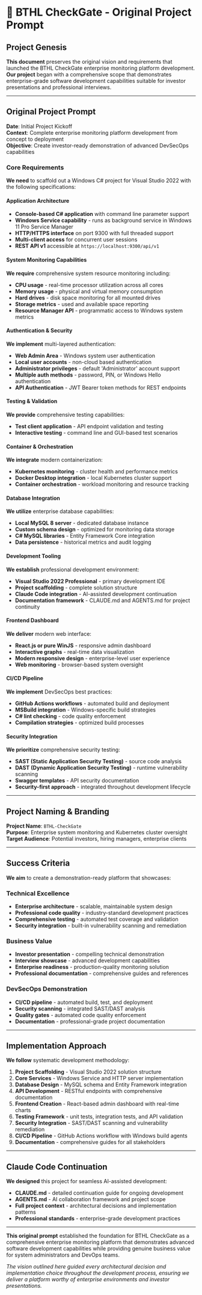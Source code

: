 # 🚀 BTHL CheckGate - Original Project Prompt

## Project Genesis

**This document** preserves the original vision and requirements that launched the BTHL CheckGate enterprise monitoring platform development. **Our project** began with a comprehensive scope that demonstrates enterprise-grade software development capabilities suitable for investor presentations and professional interviews.

---

## Original Project Prompt

**Date**: Initial Project Kickoff  
**Context**: Complete enterprise monitoring platform development from concept to deployment  
**Objective**: Create investor-ready demonstration of advanced DevSecOps capabilities  

### Core Requirements

**We need** to scaffold out a Windows C# project for Visual Studio 2022 with the following specifications:

#### Application Architecture
- **Console-based C# application** with command line parameter support
- **Windows Service capability** - runs as background service in Windows 11 Pro Service Manager
- **HTTP/HTTPS interface** on port 9300 with full threaded support
- **Multi-client access** for concurrent user sessions
- **REST API v1** accessible at `https://localhost:9300/api/v1`

#### System Monitoring Capabilities
**We require** comprehensive system resource monitoring including:
- **CPU usage** - real-time processor utilization across all cores
- **Memory usage** - physical and virtual memory consumption
- **Hard drives** - disk space monitoring for all mounted drives  
- **Storage metrics** - used and available space reporting
- **Resource Manager API** - programmatic access to Windows system metrics

#### Authentication & Security
**We implement** multi-layered authentication:
- **Web Admin Area** - Windows system user authentication
- **Local user accounts** - non-cloud based authentication
- **Administrator privileges** - default 'Administrator' account support
- **Multiple auth methods** - password, PIN, or Windows Hello authentication
- **API Authentication** - JWT Bearer token methods for REST endpoints

#### Testing & Validation
**We provide** comprehensive testing capabilities:
- **Test client application** - API endpoint validation and testing
- **Interactive testing** - command line and GUI-based test scenarios

#### Container & Orchestration
**We integrate** modern containerization:
- **Kubernetes monitoring** - cluster health and performance metrics
- **Docker Desktop integration** - local Kubernetes cluster support
- **Container orchestration** - workload monitoring and resource tracking

#### Database Integration  
**We utilize** enterprise database capabilities:
- **Local MySQL 8 server** - dedicated database instance
- **Custom schema design** - optimized for monitoring data storage
- **C# MySQL libraries** - Entity Framework Core integration
- **Data persistence** - historical metrics and audit logging

#### Development Tooling
**We establish** professional development environment:
- **Visual Studio 2022 Professional** - primary development IDE
- **Project scaffolding** - complete solution structure
- **Claude Code integration** - AI-assisted development continuation
- **Documentation framework** - CLAUDE.md and AGENTS.md for project continuity

#### Frontend Dashboard
**We deliver** modern web interface:
- **React.js or pure WinJS** - responsive admin dashboard
- **Interactive graphs** - real-time data visualization
- **Modern responsive design** - enterprise-level user experience  
- **Web monitoring** - browser-based system oversight

#### CI/CD Pipeline
**We implement** DevSecOps best practices:
- **GitHub Actions workflows** - automated build and deployment
- **MSBuild integration** - Windows-specific build strategies
- **C# lint checking** - code quality enforcement
- **Compilation strategies** - optimized build processes

#### Security Integration
**We prioritize** comprehensive security testing:
- **SAST (Static Application Security Testing)** - source code analysis
- **DAST (Dynamic Application Security Testing)** - runtime vulnerability scanning  
- **Swagger templates** - API security documentation
- **Security-first approach** - integrated throughout development lifecycle

---

## Project Naming & Branding

**Project Name**: `BTHL-CheckGate`  
**Purpose**: Enterprise system monitoring and Kubernetes cluster oversight  
**Target Audience**: Potential investors, hiring managers, enterprise clients

---

## Success Criteria

**We aim** to create a demonstration-ready platform that showcases:

### Technical Excellence
- **Enterprise architecture** - scalable, maintainable system design
- **Professional code quality** - industry-standard development practices  
- **Comprehensive testing** - automated test coverage and validation
- **Security integration** - built-in vulnerability scanning and remediation

### Business Value
- **Investor presentation** - compelling technical demonstration
- **Interview showcase** - advanced development capabilities
- **Enterprise readiness** - production-quality monitoring solution
- **Professional documentation** - comprehensive guides and references

### DevSecOps Demonstration
- **CI/CD pipeline** - automated build, test, and deployment
- **Security scanning** - integrated SAST/DAST analysis
- **Quality gates** - automated code quality enforcement
- **Documentation** - professional-grade project documentation

---

## Implementation Approach

**We follow** systematic development methodology:

1. **Project Scaffolding** - Visual Studio 2022 solution structure
2. **Core Services** - Windows Service and HTTP server implementation  
3. **Database Design** - MySQL schema and Entity Framework integration
4. **API Development** - RESTful endpoints with comprehensive documentation
5. **Frontend Creation** - React-based admin dashboard with real-time charts
6. **Testing Framework** - unit tests, integration tests, and API validation
7. **Security Integration** - SAST/DAST scanning and vulnerability remediation
8. **CI/CD Pipeline** - GitHub Actions workflow with Windows build agents
9. **Documentation** - comprehensive guides for all stakeholders

---

## Claude Code Continuation

**We designed** this project for seamless AI-assisted development:

- **CLAUDE.md** - detailed continuation guide for ongoing development
- **AGENTS.md** - AI collaboration framework and project scope
- **Full project context** - architectural decisions and implementation patterns
- **Professional standards** - enterprise-grade development practices

---

**This original prompt** established the foundation for BTHL CheckGate as a comprehensive enterprise monitoring platform that demonstrates advanced software development capabilities while providing genuine business value for system administrators and DevOps teams.

*The vision outlined here guided every architectural decision and implementation choice throughout the development process, ensuring we deliver a platform worthy of enterprise environments and investor presentations.*